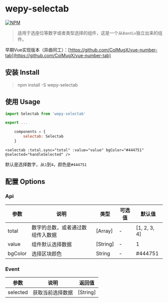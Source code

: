# wepy-selectab

[![NPM](https://nodei.co/npm/vue-number-tab.png)](https://nodei.co/npm/vue-number-tab/)

> 适用于选座位等数字或者类型选择的组件，这是一个从`Bandix`独立出来的组件。

早期Vue实现版本（异曲同工）：[https://github.com/ColMugX/vue-number-tab](https://github.com/ColMugX/vue-number-tab)

## 安装 Install

> npm install -S wepy-selectab

## 使用 Usage

```js
import Selectab from 'wepy-selectab'

export ...

    components = {
        selectab: Selectab
    }
```

```vue
<selectab :total.sync="total" :value="value" bgColor="#444751" @selected="handleSelected" />
```
默认是选择数字，从`1`到`4`，颜色是`#444751`

## 配置 Options

### Api

| 参数       | 说明               | 类型              | 可选值         | 默认值     |
| -------- | ---------------- | --------------- | ----------- | ------- |
| total    | 数字的总数，或者通过数组传入数据 | [Array] | -           | [1, 2, 3, 4]       |
| value    | 组件默认选择数据         | [String]        | -           | 1       |
| bgColor  | 选择区块颜色           | String          | -           | #444751 |

### Event

| 参数        | 说明       | 返回值              |
| --------- | -------- | ---------------- |
| selected | 获取当前选择数据 | [String] |
